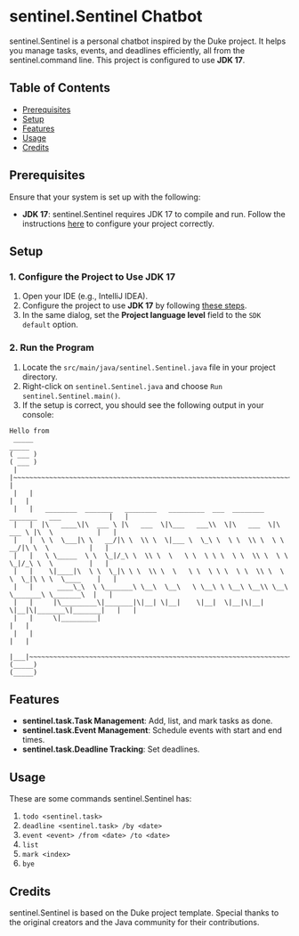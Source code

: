 # sentinel.Sentinel Chatbot

sentinel.Sentinel is a personal chatbot inspired by the Duke project. It helps you manage tasks, events, and deadlines efficiently, all from the sentinel.command line. This project is configured to use **JDK 17**.

## Table of Contents
- [Prerequisites](#prerequisites)
- [Setup](#setup)
- [Features](#features)
- [Usage](#usage)
- [Credits](#credits)

## Prerequisites
Ensure that your system is set up with the following:
- **JDK 17**: sentinel.Sentinel requires JDK 17 to compile and run. Follow the instructions [here](https://www.jetbrains.com/help/idea/sdk.html#set-up-jdk) to configure your project correctly.

## Setup

### 1. Configure the Project to Use JDK 17
1. Open your IDE (e.g., IntelliJ IDEA).
2. Configure the project to use **JDK 17** by following [these steps](https://www.jetbrains.com/help/idea/sdk.html#set-up-jdk).
3. In the same dialog, set the **Project language level** field to the `SDK default` option.

### 2. Run the Program
1. Locate the `src/main/java/sentinel.Sentinel.java` file in your project directory.
2. Right-click on `sentinel.Sentinel.java` and choose `Run sentinel.Sentinel.main()`.
3. If the setup is correct, you should see the following output in your console:

```
Hello from
 _____                                                                                      _____ 
( ___ )                                                                                    ( ___ )
 |   |~~~~~~~~~~~~~~~~~~~~~~~~~~~~~~~~~~~~~~~~~~~~~~~~~~~~~~~~~~~~~~~~~~~~~~~~~~~~~~~~~~~~~~|   | 
 |   |                                                                                      |   | 
 |   |   ________  _______   ________   _________  ___  ________   _______   ___            |   | 
 |   |  |\   ____\|\  ___ \ |\   ___  \|\___   ___\\  \|\   ___  \|\  ___ \ |\  \           |   | 
 |   |  \ \  \___|\ \   __/|\ \  \\ \  \|___ \  \_\ \  \ \  \\ \  \ \   __/|\ \  \          |   | 
 |   |   \ \_____  \ \  \_|/_\ \  \\ \  \   \ \  \ \ \  \ \  \\ \  \ \  \_|/_\ \  \         |   | 
 |   |    \|____|\  \ \  \_|\ \ \  \\ \  \   \ \  \ \ \  \ \  \\ \  \ \  \_|\ \ \  \____    |   | 
 |   |      ____\_\  \ \_______\ \__\  \__\   \ \__\ \ \__\ \__\\ \__\ \_______\ \_______\  |   | 
 |   |     |\_________\|_______|\|__| \|__|    \|__|  \|__|\|__| \|__|\|_______\|_______|   |   | 
 |   |     \|_________|                                                                     |   | 
 |   |                                                                                      |   | 
 |___|~~~~~~~~~~~~~~~~~~~~~~~~~~~~~~~~~~~~~~~~~~~~~~~~~~~~~~~~~~~~~~~~~~~~~~~~~~~~~~~~~~~~~~|___| 
(_____)                                                                                    (_____)
```

## Features
- **sentinel.task.Task Management**: Add, list, and mark tasks as done.
- **sentinel.task.Event Management**: Schedule events with start and end times.
- **sentinel.task.Deadline Tracking**: Set deadlines.

## Usage
These are some commands sentinel.Sentinel has:
1. `todo <sentinel.task>`
2. `deadline <sentinel.task> /by <date>`
3. `event <event> /from <date> /to <date>`
4. `list`
5. `mark <index>`
6. `bye`

## Credits
sentinel.Sentinel is based on the Duke project template. Special thanks to the original creators and the Java community for their contributions.
